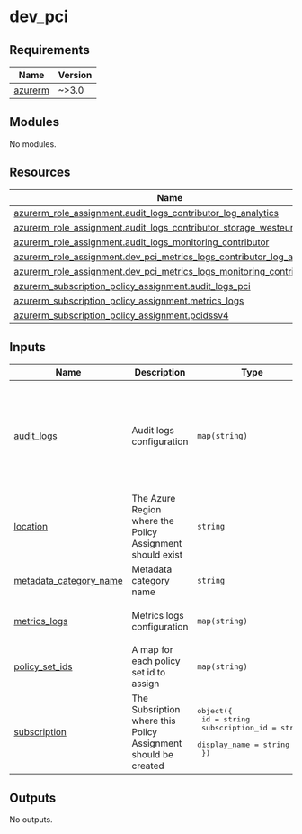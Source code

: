 # dev_pci

<!-- BEGIN_TF_DOCS -->
## Requirements

| Name | Version |
|------|---------|
| <a name="requirement_azurerm"></a> [azurerm](#requirement\_azurerm) | ~>3.0 |

## Modules

No modules.

## Resources

| Name | Type |
|------|------|
| [azurerm_role_assignment.audit_logs_contributor_log_analytics](https://registry.terraform.io/providers/hashicorp/azurerm/latest/docs/resources/role_assignment) | resource |
| [azurerm_role_assignment.audit_logs_contributor_storage_westeurope](https://registry.terraform.io/providers/hashicorp/azurerm/latest/docs/resources/role_assignment) | resource |
| [azurerm_role_assignment.audit_logs_monitoring_contributor](https://registry.terraform.io/providers/hashicorp/azurerm/latest/docs/resources/role_assignment) | resource |
| [azurerm_role_assignment.dev_pci_metrics_logs_contributor_log_analytics](https://registry.terraform.io/providers/hashicorp/azurerm/latest/docs/resources/role_assignment) | resource |
| [azurerm_role_assignment.dev_pci_metrics_logs_monitoring_contributor](https://registry.terraform.io/providers/hashicorp/azurerm/latest/docs/resources/role_assignment) | resource |
| [azurerm_subscription_policy_assignment.audit_logs_pci](https://registry.terraform.io/providers/hashicorp/azurerm/latest/docs/resources/subscription_policy_assignment) | resource |
| [azurerm_subscription_policy_assignment.metrics_logs](https://registry.terraform.io/providers/hashicorp/azurerm/latest/docs/resources/subscription_policy_assignment) | resource |
| [azurerm_subscription_policy_assignment.pcidssv4](https://registry.terraform.io/providers/hashicorp/azurerm/latest/docs/resources/subscription_policy_assignment) | resource |

## Inputs

| Name | Description | Type | Default | Required |
|------|-------------|------|---------|:--------:|
| <a name="input_audit_logs"></a> [audit\_logs](#input\_audit\_logs) | Audit logs configuration | `map(string)` | <pre>{<br/>  "storage_primary_region_location": "novalue",<br/>  "storage_primary_region_storage_id": "novalue",<br/>  "storage_secondary_region_location": "novalue",<br/>  "storage_secondary_region_storage_id": "novalue",<br/>  "workspace_id": "novalue"<br/>}</pre> | no |
| <a name="input_location"></a> [location](#input\_location) | The Azure Region where the Policy Assignment should exist | `string` | n/a | yes |
| <a name="input_metadata_category_name"></a> [metadata\_category\_name](#input\_metadata\_category\_name) | Metadata category name | `string` | `"Custom PagoPA"` | no |
| <a name="input_metrics_logs"></a> [metrics\_logs](#input\_metrics\_logs) | Metrics logs configuration | `map(string)` | <pre>{<br/>  "workspace_id": "novalue"<br/>}</pre> | no |
| <a name="input_policy_set_ids"></a> [policy\_set\_ids](#input\_policy\_set\_ids) | A map for each policy set id to assign | `map(string)` | n/a | yes |
| <a name="input_subscription"></a> [subscription](#input\_subscription) | The Subsription where this Policy Assignment should be created | <pre>object({<br/>    id              = string<br/>    subscription_id = string<br/>    display_name    = string<br/>  })</pre> | n/a | yes |

## Outputs

No outputs.
<!-- END_TF_DOCS -->

